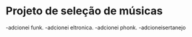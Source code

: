# Projeto de seleção de músicas
-adcionei funk.
-adcionei eltronica.
-adcionei phonk.
-adcioneisertanejo
